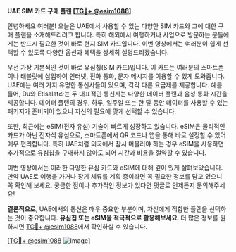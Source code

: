 **UAE SIM 카드 구매 플랜 [[TG💪+ @esim1088](https://t.me/s/esim1088)]**

안녕하세요 여러분! 오늘은 UAE에서 사용할 수 있는 다양한 SIM 카드와 그에 대한 구매 플랜을 소개해드리려고 합니다. 특히 해외에서 여행하거나 사업으로 방문하는 분들에게는 반드시 필요한 것이 바로 현지 SIM 카드입니다. 이번 영상에서는 여러분이 쉽게 선택할 수 있도록 다양한 옵션과 혜택을 상세히 설명드리겠습니다.

우선 가장 기본적인 것이 바로 유심칩(SIM 카드)입니다. 이 카드는 여러분의 스마트폰이나 태블릿에 삽입하여 인터넷, 전화 통화, 문자 메시지를 이용할 수 있게 도와줍니다. UAE에는 여러 가지 유명한 통신사들이 있으며, 각각 다른 요금제를 제공합니다. 예를 들어, Du와 Etisalat라는 두 대표적인 통신사는 다양한 데이터 플랜과 음성 통화 시간을 제공합니다. 데이터 플랜의 경우, 하루, 일주일 또는 한 달 동안 데이터를 사용할 수 있는 패키지가 준비되어 있으니 자신의 필요에 맞게 선택할 수 있습니다.

또한, 최근에는 eSIM(전자 유심) 기술이 빠르게 성장하고 있습니다. eSIM은 물리적인 카드가 아닌 전자식 유심으로, 스마트폰에서 QR 코드나 앱을 통해 바로 설정할 수 있어 매우 편리합니다. 특히 UAE처럼 외국에서 잠시 머물러야 하는 경우 eSIM을 사용하면 추가적으로 유심칩을 구매하지 않아도 되어 시간과 비용을 절약할 수 있습니다.

이번 영상에서는 이러한 다양한 유심 카드와 eSIM에 대해 깊이 있게 살펴보았습니다. 만약 UAE로 여행을 가거나 장기 체류를 계획 중이라면 꼭 필요한 정보를 담고 있으니 꼭 확인해 보세요. 궁금한 점이나 추가적인 정보가 있다면 댓글로 언제든지 문의해주세요!

**결론적으로**, UAE에서의 통신은 매우 중요한 부분이며, 자신에게 적합한 플랜을 선택하는 것이 중요합니다. **유심칩 또는 eSIM을 적극적으로 활용해보세요**. 더 많은 정보를 원하시면 [TG💪+ @esim1088](https://t.me/s/esim1088)에서 확인하실 수 있습니다.

[[TG💪+ @esim1088](https://t.me/s/esim1088) ![Image](https://i.postimg.cc/Y0z9fWf4/image.png)]